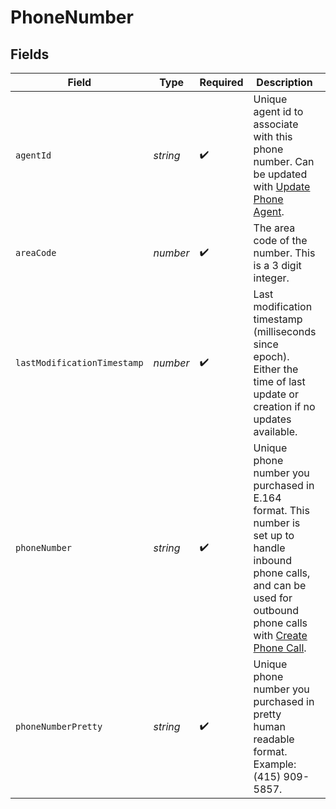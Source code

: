 # PhoneNumber


## Fields

| Field                                                                                                                                                                                              | Type                                                                                                                                                                                               | Required                                                                                                                                                                                           | Description                                                                                                                                                                                        | Example                                                                                                                                                                                            |
| -------------------------------------------------------------------------------------------------------------------------------------------------------------------------------------------------- | -------------------------------------------------------------------------------------------------------------------------------------------------------------------------------------------------- | -------------------------------------------------------------------------------------------------------------------------------------------------------------------------------------------------- | -------------------------------------------------------------------------------------------------------------------------------------------------------------------------------------------------- | -------------------------------------------------------------------------------------------------------------------------------------------------------------------------------------------------- |
| `agentId`                                                                                                                                                                                          | *string*                                                                                                                                                                                           | :heavy_check_mark:                                                                                                                                                                                 | Unique agent id to associate with this phone number. Can be updated with [Update Phone Agent](/api/update-phone-agent).                                                                            | oBeDLoLOeuAbiuaMFXRtDOLriTJ5tSxD                                                                                                                                                                   |
| `areaCode`                                                                                                                                                                                         | *number*                                                                                                                                                                                           | :heavy_check_mark:                                                                                                                                                                                 | The area code of the number. This is a 3 digit integer.                                                                                                                                            | 415                                                                                                                                                                                                |
| `lastModificationTimestamp`                                                                                                                                                                        | *number*                                                                                                                                                                                           | :heavy_check_mark:                                                                                                                                                                                 | Last modification timestamp (milliseconds since epoch). Either the time of last update or creation if no updates available.                                                                        | 1703413636133                                                                                                                                                                                      |
| `phoneNumber`                                                                                                                                                                                      | *string*                                                                                                                                                                                           | :heavy_check_mark:                                                                                                                                                                                 | Unique phone number you purchased in E.164 format. This number is set up to handle inbound phone calls, and can be used for outbound phone calls with [Create Phone Call](/api/create-phone-call). | +14159095857                                                                                                                                                                                       |
| `phoneNumberPretty`                                                                                                                                                                                | *string*                                                                                                                                                                                           | :heavy_check_mark:                                                                                                                                                                                 | Unique phone number you purchased in pretty human readable format. Example: (415) 909-5857.                                                                                                        | (415) 909-5857                                                                                                                                                                                     |